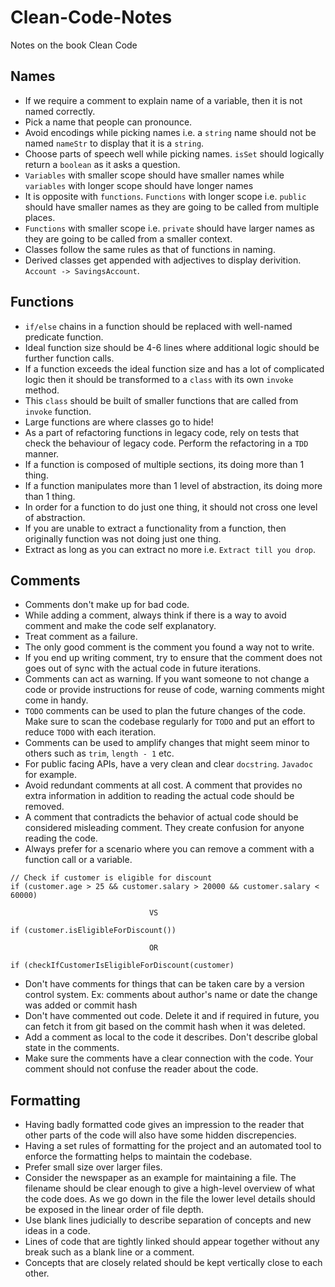 # Clean-Code-Notes
Notes on the book Clean Code

## Names
 - If we require a comment to explain name of a variable, then it is not named correctly.
 - Pick a name that people can pronounce.
 - Avoid encodings while picking names i.e. a `string` name should not be named `nameStr` to display that it is a `string`.
 - Choose parts of speech well while picking names. `isSet` should logically return a `boolean` as it asks a question.
 - `Variables` with smaller scope should have smaller names while `variables` with longer scope should have longer names
 - It is opposite with `functions`. `Functions` with longer scope i.e. `public` should have smaller names as they are going to be called from multiple places.
 - `Functions` with smaller scope i.e. `private` should have larger names as they are going to be called from a smaller context.
 - Classes follow the same rules as that of functions in naming. 
 - Derived classes get appended with adjectives to display derivition. `Account -> SavingsAccount`.

## Functions
 - `if/else` chains in a function should be replaced with well-named predicate function.
 - Ideal function size should be 4-6 lines where additional logic should be further function calls.
 - If a function exceeds the ideal function size and has a lot of complicated logic then it should be transformed to a `class` with its own `invoke` method.
 - This `class` should be built of smaller functions that are called from `invoke` function.
 - Large functions are where classes go to hide!
 - As a part of refactoring functions in legacy code, rely on tests that check the behaviour of legacy code. Perform the refactoring in a `TDD` manner.
 - If a function is composed of multiple sections, its doing more than 1 thing. 
 - If a function manipulates more than 1 level of abstraction, its doing more than 1 thing.
 - In order for a function to do just one thing, it should not cross one level of abstraction.
 - If you are unable to extract a functionality from a function, then originally function was not doing just one thing.
 - Extract as long as you can extract no more i.e. `Extract till you drop`.

## Comments
 - Comments don't make up for bad code.
 - While adding a comment, always think if there is a way to avoid comment and make the code self explanatory.
 - Treat comment as a failure.
 - The only good comment is the comment you found a way not to write.
 - If you end up writing comment, try to ensure that the comment does not goes out of sync with the actual code in future iterations.
 - Comments can act as warning. If you want someone to not change a code or provide instructions for reuse of code, warning comments might come in handy.
 - `TODO` comments can be used to plan the future changes of the code. Make sure to scan the codebase regularly for `TODO` and put an effort to reduce `TODO` with each iteration.
 - Comments can be used to amplify changes that might seem minor to others such as `trim`, `length - 1` etc.
 - For public facing APIs, have a very clean and clear `docstring`. `Javadoc` for example.
 - Avoid redundant comments at all cost. A comment that provides no extra information in addition to reading the actual code should be removed.
 - A comment that contradicts the behavior of actual code should be considered misleading comment. They create confusion for anyone reading the code.
 - Always prefer for a scenario where you can remove a comment with a function call or a variable. 
```
// Check if customer is eligible for discount
if (customer.age > 25 && customer.salary > 20000 && customer.salary < 60000) 
                               
                               VS
                               
if (customer.isEligibleForDiscount()) 

                               OR 
                               
if (checkIfCustomerIsEligibleForDiscount(customer)
```
 - Don't have comments for things that can be taken care by a version control system. Ex: comments about author's name or date the change was added or commit hash
 - Don't have commented out code. Delete it and if required in future, you can fetch it from git based on the commit hash when it was deleted.
 - Add a comment as local to the code it describes. Don't describe global state in the comments.
 - Make sure the comments have a clear connection with the code. Your comment should not confuse the reader about the code.

## Formatting
 - Having badly formatted code gives an impression to the reader that other parts of the code will also have some hidden discrepencies.
 - Having a set rules of formatting for the project and an automated tool to enforce the formatting helps to maintain the codebase.
 - Prefer small size over larger files.
 - Consider the newspaper as an example for maintaining a file. The filename should be clear enough to give a high-level overview of what the code does. As we go down in the file the lower level details should be exposed in the linear order of file depth.
 - Use blank lines judicially to describe separation of concepts and new ideas in a code.
 - Lines of code that are tightly linked should appear together without any break such as a blank line or a comment.
 - Concepts that are closely related should be kept vertically close to each other.
